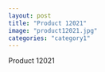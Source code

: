```yaml
---
layout: post
title: "Product 12021"
image: "product12021.jpg"
categories: "category1"
---
```

Product 12021
